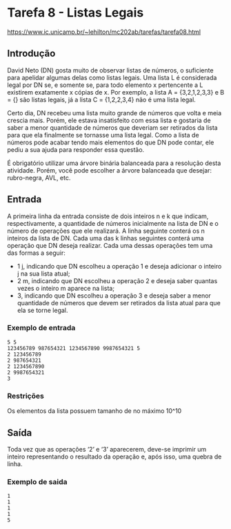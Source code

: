# Tarefa 8 - Listas Legais

https://www.ic.unicamp.br/~lehilton/mc202ab/tarefas/tarefa08.html

## Introdução

David Neto (DN) gosta muito de observar listas de números, o suficiente para apelidar algumas delas como listas legais. Uma lista L é considerada legal por DN se, e somente se, para todo elemento x pertencente a L existirem exatamente x cópias de x. Por exemplo, a lista A = {3,2,1,2,3,3} e B = {} são listas legais, já a lista C = {1,2,2,3,4} não é uma lista legal.

Certo dia, DN recebeu uma lista muito grande de números que volta e meia crescia mais. Porém, ele estava insatisfeito com essa lista e gostaria de saber a menor quantidade de números que deveriam ser retirados da lista para que ela finalmente se tornasse uma lista legal. Como a lista de números pode acabar tendo mais elementos do que DN pode contar, ele pediu a sua ajuda para responder essa questão.

É obrigatório utilizar uma árvore binária balanceada para a resolução desta atividade. Porém, você pode escolher a árvore balanceada que desejar: rubro-negra, AVL, etc.

## Entrada

A primeira linha da entrada consiste de dois inteiros n e k que indicam, respectivamente, a quantidade de números inicialmente na lista de DN e o número de operações que ele realizará. A linha seguinte conterá os n inteiros da lista de DN. Cada uma das k linhas seguintes conterá uma operação que DN deseja realizar. Cada uma dessas operações tem uma das formas a seguir:

- 1 j, indicando que DN escolheu a operação 1 e deseja adicionar o inteiro j na sua lista atual;
- 2 m, indicando que DN escolheu a operação 2 e deseja saber quantas vezes o inteiro m aparece na lista;
- 3, indicando que DN escolheu a operação 3 e deseja saber a menor quantidade de números que devem ser retirados da lista atual para que ela se torne legal.

### Exemplo de entrada

```
5 5
123456789 987654321 1234567890 9987654321 5
2 123456789
2 987654321
2 1234567890
2 9987654321
3
```

### Restrições

Os elementos da lista possuem tamanho de no máximo 10^10

## Saída

Toda vez que as operações ‘2’ e ‘3’ aparecerem, deve-se imprimir um inteiro representando o resultado da operação e, após isso, uma quebra de linha.

### Exemplo de saida

```
1
1
1
1
5
```
